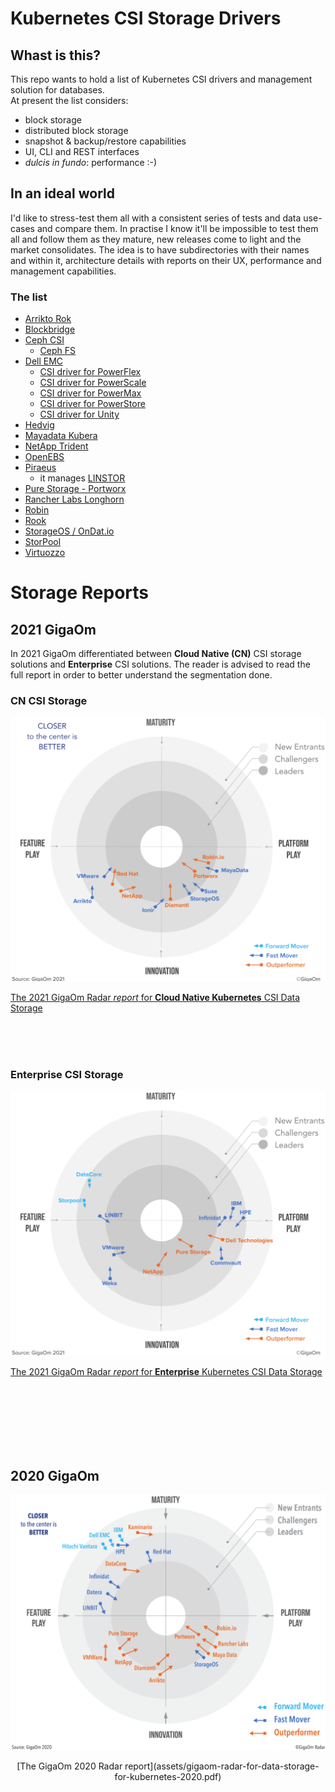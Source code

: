 # Kubernetes CSI Storage Drivers

## Whast is this?
This repo wants to hold a list of Kubernetes CSI drivers and management solution for databases.  
At present the list considers:
- block storage
- distributed block storage
- snapshot & backup/restore capabilities
- UI, CLI and REST interfaces
- *dulcis in fundo*: performance :-)

## In an ideal world
I'd like to stress-test them all with a consistent series of tests and data use-cases and compare them. In practise I know it'll be impossible to test them all and follow them as they mature, new releases come to light and the market consolidates.
The idea is to have subdirectories with their names and within it, architecture details with reports on their UX, performance and management capabilities.

### The list
- [Arrikto Rok](https://www.arrikto.com/rok-data-management/)
- [Blockbridge](http://www.blockbridge.com/)
- [Ceph CSI](https://github.com/ceph/ceph-csi)
  - [Ceph FS](https://docs.ceph.com/en/latest/cephfs/)
- [Dell EMC](https://dell.github.io/storage-plugin-docs/)
  - [CSI driver for PowerFlex](https://github.com/dell/csi-powerflex)
  - [CSI driver for PowerScale](https://github.com/dell/csi-powerscale)
  - [CSI driver for PowerMax](https://github.com/dell/csi-powermax)
  - [CSI driver for PowerStore](https://github.com/dell/csi-powerstore)
  - [CSI driver for Unity](https://github.com/dell/csi-unity)
- [Hedvig](https://www.commvault.com/software-defined-storage)
- [Mayadata Kubera](https://mayadata.io/product)
- [NetApp Trident](https://netapp-trident.readthedocs.io/en/stable-v21.01/)
- [OpenEBS](https://openebs.io/)
- [Piraeus](https://piraeus.io/)
  - it manages [LINSTOR](https://github.com/LINBIT/linstor-server)
- [Pure Storage - Portworx](https://portworx.com/)
- [Rancher Labs Longhorn](https://longhorn.io/)
- [Robin](https://robin.io/)
- [Rook](https://rook.io/)
- [StorageOS / OnDat.io](https://storageos.com/features)
- [StorPool](https://storpool.com/kubernetes)
- [Virtuozzo](https://www.virtuozzo.com/)
 
 

# Storage Reports

## 2021 GigaOm
In 2021 GigaOm differentiated between **Cloud Native (CN)** CSI storage solutions and **Enterprise** CSI solutions. The reader is advised to read the full report in order to better understand the segmentation done.


### CN CSI Storage

![GigaOm 2021 Enterprise K8s storage radar](assets/2021_GigaOm_Radar_CN_K8sStorage.png)

[The 2021 GigaOm Radar *report* for **Cloud Native Kubernetes** CSI Data Storage](assets/2021_gigaom-radar-for-cloud-native-kubernetes-data-storage-1.pdf)

<br><br><br>

### Enterprise CSI Storage

![GigaOm 2021 Enterprise K8s storage radar](assets/2021_GigaOm_Radar_Enterprise_K8sStorage.png)

[The 2021 GigaOm Radar *report* for **Enterprise** Kubernetes CSI Data Storage](assets/2021_gigaom-radar-for-enterprise-kubernetes-data-storage.pdf)

<br><br><br>
<br><br><br>

## 2020 GigaOm
![GigaOm 2020 K8s storage radar](assets/GigaOm_Radar_for_Data_Storage_for_Kubernetes-2020.png)


<center>[The GigaOm 2020 Radar report](assets/gigaom-radar-for-data-storage-for-kubernetes-2020.pdf)</center>

